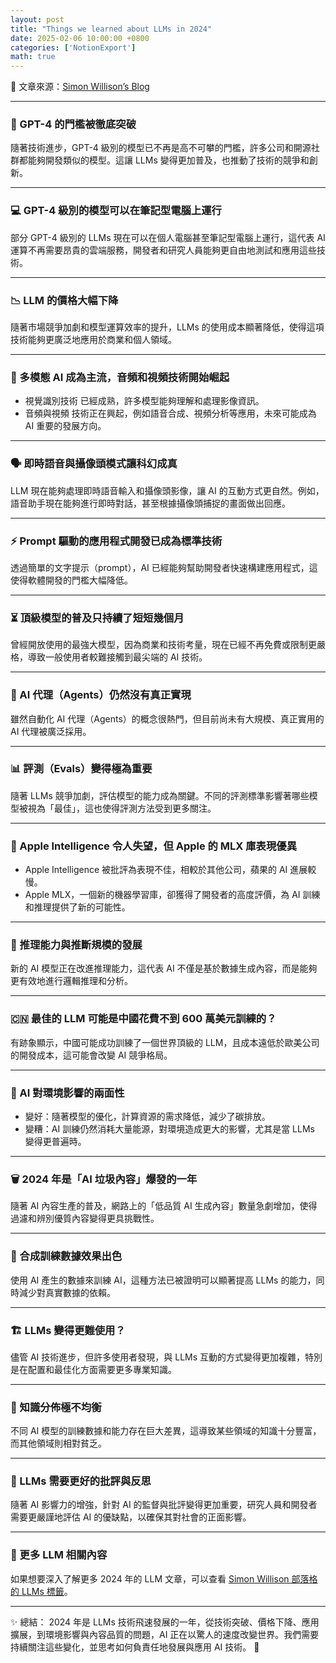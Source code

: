 ```yaml
---
layout: post
title: "Things we learned about LLMs in 2024"
date: 2025-02-06 10:00:00 +0800
categories: ['NotionExport']
math: true
---
```


📌 文章來源：[Simon Willison’s Blog](https://simonwillison.net/2024/Dec/31/llms-in-2024/)

---

### 🚀 GPT-4 的門檻被徹底突破

隨著技術進步，GPT-4 級別的模型已不再是高不可攀的門檻，許多公司和開源社群都能夠開發類似的模型。這讓 LLMs 變得更加普及，也推動了技術的競爭和創新。

---

### 💻 GPT-4 級別的模型可以在筆記型電腦上運行

部分 GPT-4 級別的 LLMs 現在可以在個人電腦甚至筆記型電腦上運行，這代表 AI 運算不再需要昂貴的雲端服務，開發者和研究人員能夠更自由地測試和應用這些技術。

---

### 📉 LLM 的價格大幅下降

隨著市場競爭加劇和模型運算效率的提升，LLMs 的使用成本顯著降低，使得這項技術能夠更廣泛地應用於商業和個人領域。

---

### 🎨 多模態 AI 成為主流，音頻和視頻技術開始崛起

- 視覺識別技術 已經成熟，許多模型能夠理解和處理影像資訊。
- 音頻與視頻 技術正在興起，例如語音合成、視頻分析等應用，未來可能成為 AI 重要的發展方向。
---

### 🗣️ 即時語音與攝像頭模式讓科幻成真

LLM 現在能夠處理即時語音輸入和攝像頭影像，讓 AI 的互動方式更自然。例如，語音助手現在能夠進行即時對話，甚至根據攝像頭捕捉的畫面做出回應。

---

### ⚡ Prompt 驅動的應用程式開發已成為標準技術

透過簡單的文字提示（prompt），AI 已經能夠幫助開發者快速構建應用程式，這使得軟體開發的門檻大幅降低。

---

### ⏳ 頂級模型的普及只持續了短短幾個月

曾經開放使用的最強大模型，因為商業和技術考量，現在已經不再免費或限制更嚴格，導致一般使用者較難接觸到最尖端的 AI 技術。

---

### 🤖 AI 代理（Agents）仍然沒有真正實現

雖然自動化 AI 代理（Agents）的概念很熱門，但目前尚未有大規模、真正實用的 AI 代理被廣泛採用。

---

### 📊 評測（Evals）變得極為重要

隨著 LLMs 競爭加劇，評估模型的能力成為關鍵。不同的評測標準影響著哪些模型被視為「最佳」，這也使得評測方法受到更多關注。

---

### 🍏 Apple Intelligence 令人失望，但 Apple 的 MLX 庫表現優異

- Apple Intelligence 被批評為表現不佳，相較於其他公司，蘋果的 AI 進展較慢。
- Apple MLX，一個新的機器學習庫，卻獲得了開發者的高度評價，為 AI 訓練和推理提供了新的可能性。
---

### 🧠 推理能力與推斷規模的發展

新的 AI 模型正在改進推理能力，這代表 AI 不僅是基於數據生成內容，而是能夠更有效地進行邏輯推理和分析。

---

### 🇨🇳 最佳的 LLM 可能是中國花費不到 600 萬美元訓練的？

有跡象顯示，中國可能成功訓練了一個世界頂級的 LLM，且成本遠低於歐美公司的開發成本，這可能會改變 AI 競爭格局。

---

### 🌱 AI 對環境影響的兩面性

- 變好：隨著模型的優化，計算資源的需求降低，減少了碳排放。
- 變糟：AI 訓練仍然消耗大量能源，對環境造成更大的影響，尤其是當 LLMs 變得更普遍時。
---

### 🗑️ 2024 年是「AI 垃圾內容」爆發的一年

隨著 AI 內容生產的普及，網路上的「低品質 AI 生成內容」數量急劇增加，使得過濾和辨別優質內容變得更具挑戰性。

---

### 🔬 合成訓練數據效果出色

使用 AI 產生的數據來訓練 AI，這種方法已被證明可以顯著提高 LLMs 的能力，同時減少對真實數據的依賴。

---

### 🏗️ LLMs 變得更難使用？

儘管 AI 技術進步，但許多使用者發現，與 LLMs 互動的方式變得更加複雜，特別是在配置和最佳化方面需要更多專業知識。

---

### 🧩 知識分佈極不均衡

不同 AI 模型的訓練數據和能力存在巨大差異，這導致某些領域的知識十分豐富，而其他領域則相對貧乏。

---

### 🧐 LLMs 需要更好的批評與反思

隨著 AI 影響力的增強，針對 AI 的監督與批評變得更加重要，研究人員和開發者需要更嚴謹地評估 AI 的優缺點，以確保其對社會的正面影響。

---

### 🔗 更多 LLM 相關內容

如果想要深入了解更多 2024 年的 LLM 文章，可以查看 [Simon Willison 部落格的 LLMs 標籤](https://simonwillison.net/2024/Dec/31/llms-in-2024/#everything-tagged-llms-on-my-blog-in-2024)。

---

✨ 總結： 2024 年是 LLMs 技術飛速發展的一年，從技術突破、價格下降、應用擴展，到環境影響與內容品質的問題，AI 正在以驚人的速度改變世界。我們需要持續關注這些變化，並思考如何負責任地發展與應用 AI 技術。 🚀
